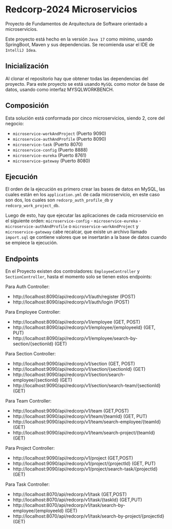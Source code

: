 # Redcorp-2024 Microservicios
Proyecto de Fundamentos de Arquitectura de Software orientado a microservicios.

Este proyecto está hecho en la versión `Java 17` como mínimo, usando SpringBoot, Maven y sus dependencias.
Se recomienda usar el IDE de `IntelliJ Idea`.

## Inicialización
Al clonar el repositorio hay que obtener todas las dependencias del proyecto.
Para este proyecto se está usando `MySQL` como motor de base de datos, usando como interfaz MYSQLWORKBENCH.

## Composición
Esta solución está conformada por cinco microservicios, siendo 2, core del negocio:
- `microservice-workAndProject` (Puerto 9090)
- `microservice-authAndProfile` (Puerto 8090)
- `microservice-task` (Puerto 8070)
- `microservice-config` (Puerto 8888)
- `microservice-eureka` (Puerto 8761)
- `microservice-gateway` (Puerto 8080)

## Ejecución
El orden de la ejecución es primero crear las bases de datos en MySQL, las cuales están en los `application.yml` de cada microservicio, en este caso son dos, los cuales son `redcorp_auth_profile_db` y `redcorp_work_project_db`.

Luego de esto, hay que ejecutar las aplicaciones de cada microservicio en el siguiente orden: `microservice-config` - `microservice-eureka` - `microservice-authAndProfile` o `microservice-workAndProject` y `microservice-gateway`
cabe recalcar, que existe un archivo llamado `import.sql` qe contiene valores que se insertarán a la base de datos cuando se empiece la ejecución.

## Endpoints

En el Proyecto existen dos controladores: `EmployeeController` y `SectionController`, hasta el momento solo se tienen estos endpoints: 

Para Auth Controller:
- http://localhost:8090/api/redcorp/v1/auth/register (POST)
- http://localhost:8090/api/redcorp/v1/auth/login (POST) 

Para Employee Controller: 
- http://localhost:8090/api/redcorp/v1/employee (GET, POST)
- http://localhost:8090/api/redcorp/v1/employee/{employeeId} (GET, PUT)
- http://localhost:8090/api/redcorp/v1/employee/search-by-section/{sectionId} (GET)

Para Section Controller:
- http://localhost:9090/api/redcorp/v1/section (GET, POST)
- http://localhost:9090/api/redcorp/v1/section/{sectionId} (GET)
- http://localhost:9090/api/redcorp/v1/section/search-employee/{sectionId} (GET)
- http://localhost:9090/api/redcorp/v1/section/search-team/{sectionId} (GET)

Para Team Controller:
- http://localhost:9090/api/redcorp/v1/team (GET,POST)
- http://localhost:9090/api/redcorp/v1/team/{teamId} (GET, PUT)
- http://localhost:9090/api/redcorp/v1/team/search-employee/{teamId} (GET)
- http://localhost:9090/api/redcorp/v1/team/search-project/{teamId} (GET)

Para Project Controller:
- http://localhost:9090/api/redcorp/v1/project (GET,POST)
- http://localhost:9090/api/redcorp/v1/project/{projectId} (GET, PUT)
- http://localhost:9090/api/redcorp/v1/project/search-task/{projectId} (GET)

Para Task Controller:
- http://localhost:8070/api/redcorp/v1/task (GET,POST)
- http://localhost:8070/api/redcorp/v1/task/{taskId} (GET,PUT)
- http://localhost:8070/api/redcorp/v1/task/search-by-employee/{employeeId} (GET)
- http://localhost:8070/api/redcorp/v1/task/search-by-project/{projectId} (GET)
